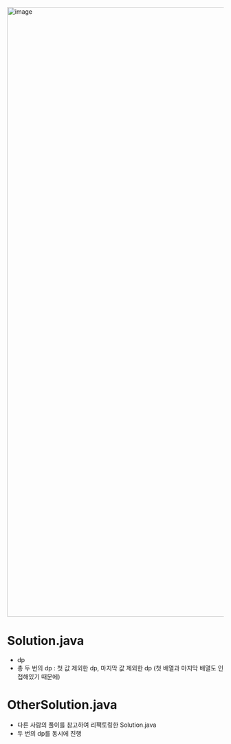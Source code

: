 <img width="1417" alt="image" src="https://user-images.githubusercontent.com/48542327/91649093-d78e7980-eaaa-11ea-896c-760422b70aed.png">

# Solution.java
* dp
* 총 두 번의 dp : 첫 값 제외한 dp, 마지막 값 제외한 dp (첫 배열과 마지막 배열도 인접해있기 때문에)

# OtherSolution.java
* 다른 사람의 풀이를 참고하여 리팩토링한 Solution.java
* 두 번의 dp를 동시에 진행
